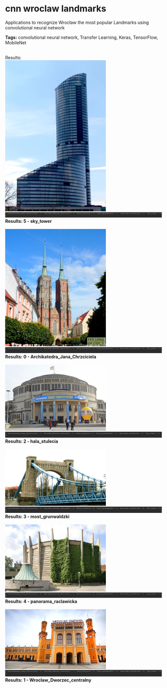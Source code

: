  # cnn wroclaw landmarks

Applications to recognize Wrocław the most popular Landmarks using convolutional neural network<br />

**Tags:** convolutional neural network, Transfer Learning,  Keras, TensorFlow, MobileNet<br />
<br />


Results:<br />
<img src="skytower.jpg" width="324">
![alt text](r_skytower.JPG)
<br />
**Results: 5 - sky_tower**
<br /><br />
<img src="Archikatedra_Jana_Chrzciciela.jpg" width="324">
![alt text](r_archikatedra_jana_chrzcicela.JPG)
<br />
**Results: 0 - Archikatedra_Jana_Chrzciciela**
<br /><br />
<img src="hala_stulecia.jpg" width="324">
![alt text](r_hala_stulecia.JPG)
<br />
**Results: 2 - hala_stulecia**
<br /><br />
<img src="most_grunwaldzki.jpg" width="324">
![alt text](r_most_grunwaldzki.JPG)
<br />
**Results: 3 - most_grunwaldzki**
<br /><br />
<img src="panorama_raclawicka.jpg" width="324">
![alt text](r_panorama_raclawicka.JPG)
<br />
**Results: 4 - panorama_raclawicka**
<br /><br />
<img src="pkp.jpg" width="324">
![alt text](r_pkp.JPG)
<br />
**Results: 1 - Wroclaw_Dworzec_centralny**